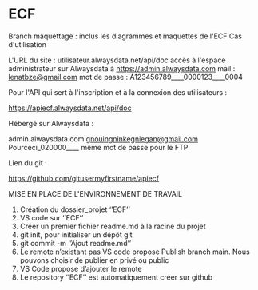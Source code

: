# ECF
Branch maquettage : inclus les diagrammes et maquettes de l'ECF
Cas d'utilisation


L'URL du site : utilisateur.alwaysdata.net/api/doc
accès à l'espace administrateur sur Alwaysdata à https://admin.alwaysdata.com
mail : lenatbze@gmail.com
mot de passe : A123456789____0000123____0004


Pour l'API qui sert à l'inscription et à la connexion des utilisateurs :

https://apiecf.alwaysdata.net/api/doc

Hébergé sur Alwaysdata :

admin.alwaysdata.com
gnouingninkegniegan@gmail.com
Pourceci_020000____
même mot de passe pour le FTP

Lien du git :

https://github.com/gitusermyfirstname/apiecf


MISE EN PLACE DE L'ENVIRONNEMENT DE TRAVAIL

1)	Création du dossier_projet ‘’ECF’’
2)	VS code sur ‘’ECF’’
3)	Créer un premier fichier readme.md à la racine du projet
4)	git init, pour initialiser un dépôt git
5)	git commit -m ‘’Ajout readme.md’’
6)	Le remote n’existant pas VS code propose Publish branch main. Nous pouvons choisir de publier en privé ou public
7)	VS Code propose d’ajouter le remote
8)	Le repository ‘’ECF’’ est automatiquement créer sur github
